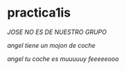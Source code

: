 # practica1is

*JOSE NO ES DE NUESTRO GRUPO*

*angel tiene un mojon de coche*

*angel tu coche es muuuuuy feeeeeooo*
